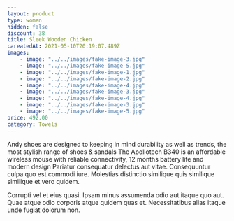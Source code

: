 ```yaml
---
layout: product
type: women
hidden: false
discount: 38
title: Sleek Wooden Chicken
careatedAt: 2021-05-10T20:19:07.489Z
images:
    - image: "../../images/fake-image-3.jpg"
    - image: "../../images/fake-image-5.jpg"
    - image: "../../images/fake-image-1.jpg"
    - image: "../../images/fake-image-2.jpg"
    - image: "../../images/fake-image-4.jpg"
    - image: "../../images/fake-image-3.jpg"
    - image: "../../images/fake-image-4.jpg"
    - image: "../../images/fake-image-3.jpg"
    - image: "../../images/fake-image-5.jpg"
price: 492.00
category: Towels
---
```

Andy shoes are designed to keeping in mind durability as well as trends, the most stylish range of shoes & sandals
The Apollotech B340 is an affordable wireless mouse with reliable connectivity, 12 months battery life and modern design
Pariatur consequatur delectus aut vitae. Consequuntur culpa quo est commodi iure. Molestias distinctio similique quis similique similique et vero quidem.
 Corrupti vel et eius quasi. Ipsam minus assumenda odio aut itaque quo aut. Quae atque odio corporis atque quidem quas et. Necessitatibus alias itaque unde fugiat dolorum non.
